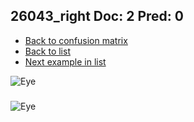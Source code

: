 ## 26043_right Doc: 2 Pred: 0
- [Back to confusion matrix](https://github.com/juliandewit/kaggle_retinopathy/blob/master/matrix.md)
- [Back to list](https://github.com/juliandewit/kaggle_retinopathy/blob/master/lists/20/list.md)
- [Next example in list](https://github.com/juliandewit/kaggle_retinopathy/blob/master/lists/20/26/2628_left.md)

![Eye](https://retinopaty.blob.core.windows.net/size1024/26043_right_2.jpeg)

### 

![Eye]()
